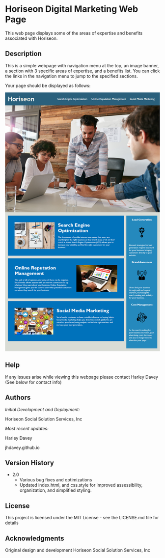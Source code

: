 # Horiseon Digital Marketing Web Page

This web page displays some of the areas of expertise and benefits associated with Horiseon.

## Description

This is a simple webpage with navigation menu at the top, an image banner, a section with 3 specific areas of expertise, and a benefits list. You can click the links in the navigation menu to jump to the specified sections. 

Your page should be displayed as follows:

![Horiseon Webpage Screenshot](assets/images/horiseonscreenshot.png)

## Help

If any issues arise while viewing this webpage please contact Harley Davey (See below for contact info)

## Authors

*Initial Development and Deployment:*

 Horiseon Social Solution Services, Inc

*Most recent updates:*

Harley Davey

jhdavey.github.io

## Version History
* 2.0
    * Various bug fixes and optimizations
    * Updated index.html, and css.style for improved assessibility, organization, and simplified styling.

## License

This project is licensed under the MIT License - see the LICENSE.md file for details

## Acknowledgments

Original design and development Horiseon Social Solution Services, Inc
